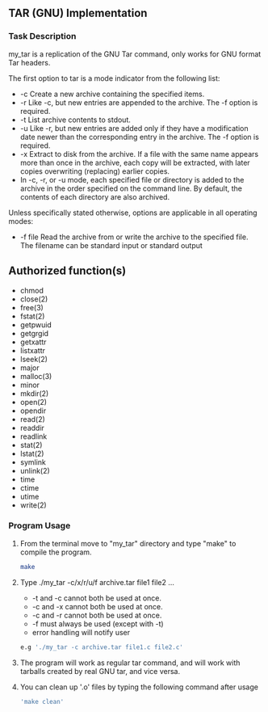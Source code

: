 <!-- GETTING STARTED -->
## TAR (GNU) Implementation
### Task Description

my_tar is a replication of the GNU Tar command, only works for GNU format Tar headers.

The first option to tar is a mode indicator from the following list:

* -c Create a new archive containing the specified items.
* -r Like -c, but new entries are appended to the archive. The -f option is required.
* -t List archive contents to stdout.
* -u Like -r, but new entries are added only if they have a modification date newer than the corresponding entry in the archive. The -f option is required.
* -x Extract to disk from the archive. If a file with the same name appears more than once in the archive, each copy will be extracted, with later copies overwriting (replacing) earlier copies.
* In -c, -r, or -u mode, each specified file or directory is added to the archive in the order specified on the command line. By default, the contents of each directory are also archived.

Unless specifically stated otherwise, options are applicable in all operating modes:

* -f file Read the archive from or write the archive to the specified file. The filename can be standard input or standard output

## Authorized function(s)
* chmod
* close(2)
* free(3)
* fstat(2)
* getpwuid
* getgrgid
* getxattr
* listxattr
* lseek(2)
* major
* malloc(3)
* minor
* mkdir(2)
* open(2)
* opendir
* read(2)
* readdir
* readlink
* stat(2)
* lstat(2)
* symlink
* unlink(2)
* time
* ctime
* utime
* write(2)

### Program Usage

1. From the terminal move to "my_tar" directory and type "make" to compile the program.

   ```sh
   make
   ```
2. Type ./my_tar -c/x/r/u/f archive.tar file1 file2 ...
    * -t and -c cannot both be used at once.
    * -c and -x cannot both be used at once.
    * -c and -r cannot both be used at once.
    * -f must always be used (except with -t)
    * error handling will notify user 

   ```sh
   e.g './my_tar -c archive.tar file1.c file2.c'
   ```
3. The program will work as regular tar command, and will work with tarballs created by real GNU tar, and vice versa. 

4. You can clean up '.o' files by typing the following command after usage
    ```sh
   'make clean'
   ```
